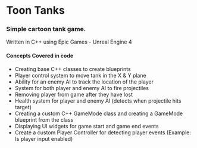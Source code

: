 # Toon Tanks 
### Simple cartoon tank game.

Written in C++ using Epic Games - Unreal Engine 4

#### Concepts Covered in code

* Creating base C++ classes to create blueprints
* Player control system to move tank in the X & Y plane
* Ability for an enemy AI to track the location of the player
* System for both player and enemy AI to fire projectiles
* Removing player from game after they have lost
* Health system for player and enemy AI (detects when projectile hits target)
* Creating a custom C++ GameMode class and creating a GameMode blueprint from the class
* Displaying UI widgets for game start and game end events
* Create a custom Player Controller for detecting player events (Example: Is player input enabled)
